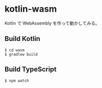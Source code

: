 # kotlin-wasm

Kotlin で WebAssembly を作って動かしてみる。


## Build Kotlin

```
$ cd wasm
$ gradlew build
```

## Build TypeScript

```
$ npm watch
```
